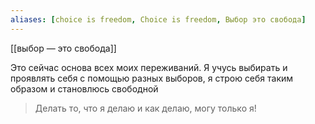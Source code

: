 ```yaml
---
aliases: [choice is freedom, Choice is freedom, Выбор это свобода]
---
```


[[выбор — это свобода]]


Это сейчас основа всех моих переживаний. Я учусь выбирать и проявлять себя с помощью разных выборов, я строю себя таким образом и становлюсь свободной

> Делать то, что я делаю и как делаю, могу только я!